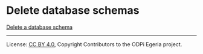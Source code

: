 <!-- SPDX-License-Identifier: CC-BY-4.0 -->
<!-- Copyright Contributors to the ODPi Egeria project. -->

# Delete database schemas

[Delete a database schema](../../data-engine-server/docs/scenarios/delete-database-schema.md)

----
License: [CC BY 4.0](https://creativecommons.org/licenses/by/4.0/),
Copyright Contributors to the ODPi Egeria project.